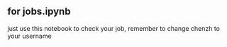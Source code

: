 ## for jobs.ipynb
 just use this notebook to check your job, remember to change chenzh to your username
